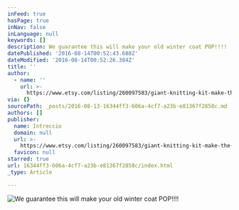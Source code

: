 ```yaml
---
inFeed: true
hasPage: true
inNav: false
inLanguage: null
keywords: []
description: We guarantee this will make your old winter coat POP!!!!
datePublished: '2016-08-14T00:52:43.688Z'
dateModified: '2016-08-14T00:52:26.384Z'
title: ''
author:
  - name: ''
    url: >-
      https://www.etsy.com/listing/260097583/giant-knitting-kit-make-the-chunky-scarf?ref=shop_home_active_5
via: {}
sourcePath: _posts/2016-08-13-16344ff3-606a-4cf7-a23b-e81367f2858c.md
authors: []
publisher:
  name: Intreccio
  domain: null
  url: >-
    https://www.etsy.com/listing/260097583/giant-knitting-kit-make-the-chunky-scarf?ref=shop_home_active_5
  favicon: null
starred: true
url: 16344ff3-606a-4cf7-a23b-e81367f2858c/index.html
_type: Article

---
```

![We guarantee this will make your old winter coat POP!!!!](https://the-grid-user-content.s3-us-west-2.amazonaws.com/f159c38a-c2a7-45af-a423-f8becc4a7e83.jpg)